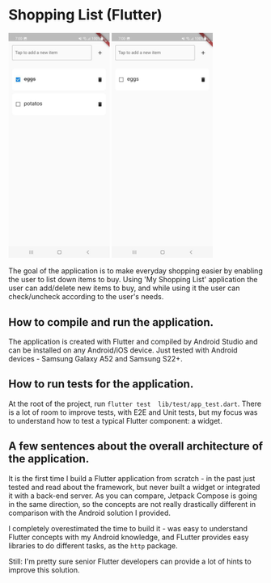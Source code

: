 # Shopping List (Flutter)

<p float="left">
  <img src="assets/1.jpg" alt="drawing" width="200"/> 
  <img src="assets/2.jpg" alt="drawing" width="200"/>
</p>

The goal of the application is to make everyday shopping easier by enabling the user to list down items to buy.
Using 'My Shopping List' application the user can add/delete new items to buy, and while using it the user can check/uncheck according to the user's needs.

## How to compile and run the application.
The application is created with Flutter and compiled by Android Studio and can be installed on any Android/iOS device.
Just tested with Android devices - Samsung Galaxy A52 and Samsung S22+.

## How to run tests for the application.
At the root of the project, run `flutter test  lib/test/app_test.dart`. There is a lot of room to improve tests, with E2E and Unit tests, but
my focus was to understand how to test a typical Flutter component: a widget.

## A few sentences about the overall architecture of the application.
It is the first time I build a Flutter application from scratch - in the past just tested and read about the framework, but never built
a widget or integrated it with a back-end server. As you can compare, Jetpack Compose is going in the same direction, so the concepts
are not really drastically different in comparison with the Android solution I provided.

I completely overestimated the time to build it - was easy to understand Flutter concepts with my Android knowledge, and FLutter provides
easy libraries to do different tasks, as the `http` package.

Still: I'm pretty sure senior Flutter developers can provide a lot of hints to improve this solution.
